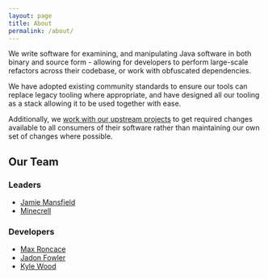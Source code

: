 ```yaml
---
layout: page
title: About
permalink: /about/
---
```


We write software for examining, and manipulating Java software in both binary and source
form - allowing for developers to perform large-scale refactors across their codebase, or
work with obfuscated dependencies.

We have adopted existing community standards to ensure our tools can replace legacy tooling
where appropriate, and have designed all our tooling as a stack allowing it to be used
together with ease.

Additionally, we [work with our upstream projects] to get required changes available
to all consumers of their software rather than maintaining our own set of changes where
possible.

## Our Team

### Leaders

- [Jamie Mansfield](https://github.com/jamierocks)
- [Minecrell](https://github.com/Minecrell)

### Developers

- [Max Roncace](https://github.com/caseif)
- [Jadon Fowler](https://github.com/phase)
- [Kyle Wood](https://github.com/DemonWav)

[work with our upstream projects]: /about/oss-contrib/
